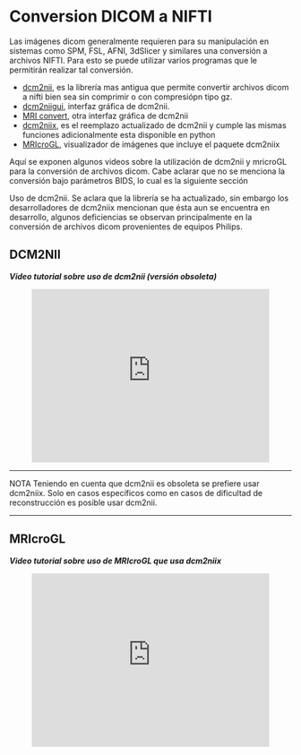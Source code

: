 # Conversion DICOM a NIFTI

Las imágenes dicom generalmente requieren para su manipulación en sistemas como SPM, FSL, AFNI, 3dSlicer y similares una conversión a archivos NIFTI. Para esto se puede utilizar varios programas que le permitirán realizar tal conversión.

 - [dcm2nii](https://www.nitrc.org/projects/dcm2nii/), es la librería mas antigua que permite convertir archivos dicom a nifti bien sea sin comprimir o con compresiópn tipo gz.
 - [dcm2niigui](https://people.cas.sc.edu/rorden/mricron/dcm2nii.html), interfaz gráfica de dcm2nii.
 - [MRI convert](https://lcni.uoregon.edu/downloads/mriconvert), otra interfaz gráfica de dcm2nii
 - [dcm2niix](https://github.com/rordenlab/dcm2niix), es el reemplazo actualizado de dcm2nii y cumple las mismas funciones adicionalmente esta disponible en python
 - [MRIcroGL](https://www.mccauslandcenter.sc.edu/mricrogl/home), visualizador de imágenes que incluye el paquete dcm2niix


Aquí se exponen algunos videos sobre la utilización de dcm2nii y mricroGL para la conversión de archivos dicom. Cabe aclarar que no se menciona la conversión bajo parámetros BIDS, lo cual es la siguiente sección

Uso de dcm2nii. Se aclara que la librería se ha actualizado, sin embargo los desarrolladores de dcm2niix mencionan que ésta aun se encuentra en desarrollo, algunos deficiencias se observan principalmente en la conversión de archivos dicom provenientes de equipos Philips.

## DCM2NII

***Video tutorial sobre uso de dcm2nii (versión obsoleta)***


<!-- blank line -->
<figure class="video_container">
  <iframe src="https://www.youtube.com/embed/F_cskbDONr0" width="100%" height="310" frameborder="0" allowfullscreen="true"> </iframe>
</figure>
<!-- blank line -->

---

NOTA Teniendo en cuenta que dcm2nii es obsoleta se prefiere usar dcm2niix. Solo en casos específicos como en casos de dificultad de reconstrucción es posible usar dcm2nii.

---


## MRIcroGL

***Video tutorial sobre uso de MRIcroGL que usa dcm2niix***

<!-- blank line -->
<figure class="video_container">
  <iframe src="https://www.youtube.com/embed/UlPMdeaY9wY" width="100%" height="310" frameborder="0" allowfullscreen="true"> </iframe>
</figure>
<!-- blank line -->
